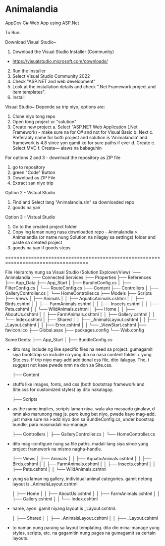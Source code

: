 # Animalandia
 AppDev C# Web App using ASP.Net

To Run:

Download Visual Studio~
1. Download the Visual Studio Installer (Community)
- https://visualstudio.microsoft.com/downloads/
2. Run the Installer
3. Select Visual Studio Community 2022
4. Check "ASP.NET and web development"
5. Look at the installation details and check ".Net Framework project and item templates".
6. Install

Visual Studio~
Depende sa trip niyo, options are:
1. Clone niyo tong repo
2. Open tong project or "solution"
3. Create new project
   a. Select "ASP.NET Web Application (.Net Framework) - make sure na for C# and not for Visual Basic
   b. Next
   c. Preferably name for both project and solution is 'Animalandia' and framework is 4.8 since yon gamit ko for sure paths if ever
   d. Create
   e. Select MVC
   f. Create— alaws na babaguhin
   
For options 2 and 3 - download the repository as ZIP file
1. go to repository
2. green "Code" Button
3. Download as ZIP File
4. Extract san niyo trip

Option 2 - Vistual Studio
1. Find and Select lang "Animalandia.sln" sa downloaded repo
2. goods na yan
   
Option 3 - Vistual Studio
1. Go to the created project folder
2. Copy lng laman nung nasa downloaded repo - Animalandia > Animalandia (or name nung Solution na nilagay sa settings) folder and paste sa created project
3. goods na yan if goods steps

===================================================================================

File Heirarchy nung sa Visual Studio (Solution Explover/View)
└── Animalandia
    ├── Connected Services
    ├── Properties
    ├── References
    ├── App_Data
    ├── App_Start
    │   ├── BundleConfig.cs
    │   ├── FilterConfig.cs
    │   └── RouteConfig.cs
    ├── Content
    ├── Controllers
    │   ├── GalleryController.cs
    │   └── HomeController.cs
    ├── Models
    ├── Scripts
    ├── Views
    │   ├── Animals
    │   │   ├── AquaticAnimals.cshtml
    │   │   ├── Birds.cshtml
    │   │   ├── FarmAnimals.cshtml
    │   │   ├── Insects.cshtml
    │   │   ├── Pets.cshtml
    │   │   └── WildAnimals.cshtml
    │   ├── Home
    │   │   ├── AboutUs.cshtml
    │   │   ├── FarmAnimals.cshtml
    │   │   ├── Gallery.cshtml
    │   │   └── Index.cshtml
    │   ├── Shared
    │   │   ├── _AnimalsLayout.cshtml
    │   │   ├── _Layout.cshtml
    │   │   ├── Error.cshtml
    │   │   └── _ViewStart.cshtml
    ├── favicon.ico
    ├── Global.asax
    ├── packages.config
    └── Web.config

Some Deets:
    ├── App_Start
    │   ├── BundleConfig.cs
- dito mag include ng like specific files na need sa project. 
gumagamit siya bootstrap so include na yung iba na nasa content folder + yung Site.css. 
If trip niyo mag-add additional css file, dito ilalagay. Tho, i suggest not kase pwede nmn na don sa Site.css.

    ├── Content
- stuffs like images, fonts, and css (both bootstrap framework and Site.css for customized styles) ay dito nakalagay.

    ├── Scripts
- as the name implies, scripts laman niya. wala ako masyado ginalaw, d nmn ako marunong mag js. pero kung bet niyo, pwede kayo mag-add.
just make sure na i-add niyo don sa BundleConfig.cs, under boostrap bundle, para masmadali ma-manage.

    ├── Controllers
    │   ├── GalleryController.cs
    │   └── HomeController.cs
- dito mag-configure nung sa file paths. madali lang siya since yung project framework na mismo nagha-handle.

    ├── Views
    │   ├── Animals
    │   │   ├── AquaticAnimals.cshtml
    │   │   ├── Birds.cshtml
    │   │   ├── FarmAnimals.cshtml
    │   │   ├── Insects.cshtml
    │   │   ├── Pets.cshtml
    │   │   └── WildAnimals.cshtml
- yung sa laman ng gallery, individual animal categories. gamit netong layout is _AnimalsLayout.cshtml
  
    │   ├── Home
    │   │   ├── AboutUs.cshtml
    │   │   ├── FarmAnimals.cshtml
    │   │   ├── Gallery.cshtml
    │   │   └── Index.cshtml
- name, ayon. gamit niyang layout is _Layout.cshtml.
  
    │   ├── Shared
    │   │   ├── _AnimalsLayout.cshtml
    │   │   ├── _Layout.cshtml
- to naman yung parang sa layout templating. dito din mina-manage yung styles, scripts, etc. na gagamitin nung pages na gumagamit sa certain layouts. 






